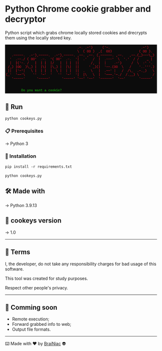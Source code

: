 # Python Chrome cookie grabber and decryptor

Python script which grabs chrome locally stored cookies and
drecrypts them using the locally stored key.

![alt text](https://github.com/babyboydaprince/cookeys/blob/main/img/banner.png?raw=true)

## 🚀 Run

 ```
python cookeys.py
 ```
### 📋 Prerequisites

-> Python 3


### 🔧 Installation
```
pip install -r requirements.txt
```
```
python cookeys.py
```

## 🛠️ Made with

-> Python 3.9.13


## 📌 cookeys version

-> 1.0

---

## 📄 Terms

I, the developer, do not take any responsibility charges for bad usage
of this software.

This tool was created for study purposes.

Respect other people's privacy.


---

## 📌 Comming soon

- Remote execution;
- Forward grabbed info to web;
- Output file formats.

---



⌨️ Made with ❤️ by [BraiNiac](https://github.com/babyboydaprince) 👽
